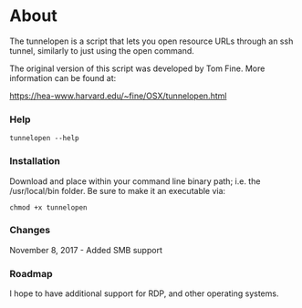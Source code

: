 # About
The tunnelopen is a script that lets you open resource URLs through an ssh tunnel, similarly to just using the open command.

The original version of this script was developed by Tom Fine. More information can be found at:

https://hea-www.harvard.edu/~fine/OSX/tunnelopen.html

### Help
```
tunnelopen --help
```

### Installation
Download and place within your command line binary path; i.e. the /usr/local/bin folder. Be sure to make it an executable via:
```
chmod +x tunnelopen
```

### Changes
November 8, 2017 - Added SMB support

### Roadmap
I hope to have additional support for RDP, and other operating systems.
